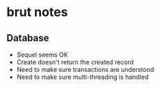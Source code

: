 # brut notes

## Database

* Sequel seems OK
* Create doesn't return the created record
* Need to make sure transactions are understood
* Need to make sure multi-threading is handled
